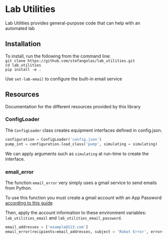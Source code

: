 # Lab Utilities
Lab Utilities provides general-purpose code that can help with an automated lab

## Installation

To install, run the following from the command line: </br>
`git clone https://github.com/stefangolas/lab_utilities.git` </br>
`cd lab_utilities` </br>
`pip install -e .` </br>

Use `set-lab-email` to configure the built-in email service

## Resources

Documentation for the different resources provided by this library

### ConfigLoader

The `ConfigLoader` class creates equipment interfaces defined in config.json.

```python
configuration = ConfigLoader('config.json')
pump_int = configuration.load_class('pump', simulating = simulating)
```

We can apply arguments such as `simulating` at run-time to create the interface. 

### email_error
The function `email_error` very simply uses a gmail service to send emails from Python.

To use this function you must create a gmail account with an App Password [according to this guide](https://towardsdatascience.com/how-to-easily-automate-emails-with-python-8b476045c151)

Then, apply the account information to these environment variables: `lab_utilities_email` and `lab_utilities_email_password`.

```python
email_addresses = ['example@123.com']
email_error(recipients=email_addresses, subject = 'Robot Error', error='Exception Raised')
```

